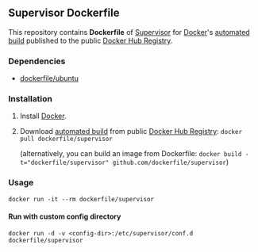 ## Supervisor Dockerfile


This repository contains **Dockerfile** of [Supervisor](http://supervisord.org/) for [Docker](https://www.docker.com/)'s [automated build](https://registry.hub.docker.com/u/dockerfile/supervisor/) published to the public [Docker Hub Registry](https://registry.hub.docker.com/).


### Dependencies

* [dockerfile/ubuntu](http://dockerfile.github.io/#/ubuntu)


### Installation

1. Install [Docker](https://www.docker.com/).

2. Download [automated build](https://registry.hub.docker.com/u/dockerfile/supervisor/) from public [Docker Hub Registry](https://registry.hub.docker.com/): `docker pull dockerfile/supervisor`

   (alternatively, you can build an image from Dockerfile: `docker build -t="dockerfile/supervisor" github.com/dockerfile/supervisor`)


### Usage

    docker run -it --rm dockerfile/supervisor

#### Run with custom config directory

    docker run -d -v <config-dir>:/etc/supervisor/conf.d dockerfile/supervisor
